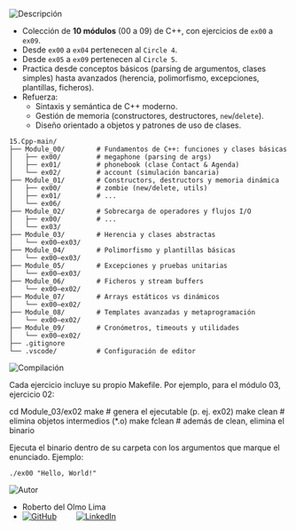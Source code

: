 ![Descripción](https://img.shields.io/badge/Descripción-blue?style=for-the-badge)

- Colección de **10 módulos** (00 a 09) de C++, con ejercicios de `ex00` a `ex09`.
- Desde `ex00` a `ex04` pertenecen al `Circle 4`.
- Desde `ex05` a `ex09` pertenecen al `Circle 5`.
- Practica desde conceptos básicos (parsing de argumentos, clases simples) hasta avanzados (herencia, polimorfismo, excepciones, plantillas, ficheros).  
- Refuerza:  
  - Sintaxis y semántica de C++ moderno.  
  - Gestión de memoria (constructores, destructores, `new`/`delete`).  
  - Diseño orientado a objetos y patrones de uso de clases. 

```text
15.Cpp-main/
├── Module_00/        # Fundamentos de C++: funciones y clases básicas
│   ├── ex00/         # megaphone (parsing de args)
│   ├── ex01/         # phonebook (clase Contact & Agenda)
│   └── ex02/         # account (simulación bancaria)
├── Module_01/        # Constructors, destructors y memoria dinámica
│   ├── ex00/         # zombie (new/delete, utils)
│   ├── ex01/         # ...
│   └── ex06/         
├── Module_02/        # Sobrecarga de operadores y flujos I/O
│   ├── ex00/         # ...
│   └── ex03/         
├── Module_03/        # Herencia y clases abstractas
│   └── ex00–ex03/    
├── Module_04/        # Polimorfismo y plantillas básicas
│   └── ex00–ex03/    
├── Module_05/        # Excepciones y pruebas unitarias
│   └── ex00–ex03/    
├── Module_06/        # Ficheros y stream buffers
│   └── ex00–ex02/    
├── Module_07/        # Arrays estáticos vs dinámicos
│   └── ex00–ex02/    
├── Module_08/        # Templates avanzadas y metaprogramación
│   └── ex00–ex02/    
├── Module_09/        # Cronómetros, timeouts y utilidades
│   └── ex00–ex02/    
├── .gitignore  
└── .vscode/          # Configuración de editor
```

![Compilación](https://img.shields.io/badge/Compilación-blue?style=for-the-badge)

Cada ejercicio incluye su propio Makefile. Por ejemplo, para el módulo 03, ejercicio 02:

  cd Module_03/ex02
  make            # genera el ejecutable (p. ej. ex02)
  make clean      # elimina objetos intermedios (*.o)
  make fclean     # además de clean, elimina el binario

Ejecuta el binario dentro de su carpeta con los argumentos que marque el enunciado. Ejemplo:

    ./ex00 "Hello, World!"






![Autor](https://img.shields.io/badge/Autor-red?style=for-the-badge)

- Roberto del Olmo Lima
- [![GitHub](https://img.shields.io/badge/GitHub-Profile-informational?style=for-the-badge&logo=github&logoColor=white&color=181717)](https://github.com/legrol)
 &nbsp;&nbsp;&nbsp;&nbsp;&nbsp;&nbsp;&nbsp;&nbsp;[![LinkedIn](https://img.shields.io/badge/LinkedIn-0077B5?style=for-the-badge&logo=linkedin&logoColor=white)](https://www.linkedin.com/in/roberto-del-olmo-731746245)

